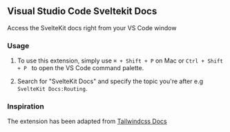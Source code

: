 ## Visual Studio Code Sveltekit Docs

Access the SvelteKit docs right from your VS Code window

### Usage

1. To use this extension, simply use `⌘ + Shift + P` on Mac or `Ctrl + Shift + P ` to open the VS Code command palette.

2. Search for "SvelteKit Docs" and specify the topic you're after e.g `SvelteKit Docs:Routing`.

### Inspiration

The extension has been adapted from [Tailwindcss Docs](https://github.com/austenc/vscode-tailwind-docs)
